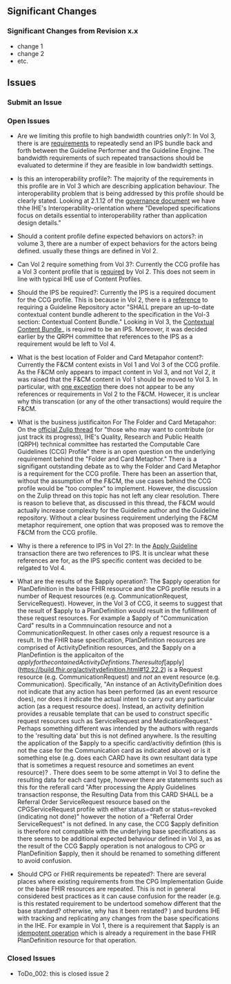 
## Significant Changes

### Significant Changes from Revision x.x

- change 1
- change 2
- etc.

## Issues

### Submit an Issue

### Open Issues

- Are we limiting this profile to high bandwidth countries only?: In Vol 3, there is are [requirements](https://build.fhir.org/ig/IHE/QRPH.CCG/CCG_v3_launch.html#transactional-content) to repeatedly send an IPS bundle back and forth between the Guideline Performer and the Guideline Engine.  The bandwidth requirements of such repeated transactions should be evaluated to determine if they are feasible in low bandwidth settings.

- Is this an interoperability profile?:  The majority of the requirements in this profile are in Vol 3 which are describing application behaviour.  The interoperability problem that is being addressed by this profile should be clearly stated.  Looking at 2.1.12 of the [governance document](https://www.ihe.net/wp-content/uploads/IHE-Intl-Governance-Amended_2024-10-10.pdf) we have thhe IHE's Interoperability-orientation where "Developed specifications focus on details essential to
interoperability rather than application design details."

- Should a content profile define expected behaviors on actors?: in volume 3, there are a number of expect behaviors for the actors being defined. usually these things are defined in Vol 2.
  
- Can Vol 2 require something from Vol 3?:  Currently the CCG profile has a Vol 3 content profile that is [required](https://build.fhir.org/ig/IHE/QRPH.CCG/CCG_v2_x4.html#expected-actions---initiator)  by Vol 2.   This does not seem in line with typical IHE use of Content Profiles.

- Should the IPS be required?:  Currently the IPS is a required document for the CCG profile.  This is because in Vol 2, there is a [reference](https://build.fhir.org/ig/IHE/QRPH.CCG/CCG_v2_x4.html#expected-actions---initiator) to requiring a Guideline Repository actor "SHALL prepare an up-to-date contextual content bundle adherent to the specification in the Vol-3 section: Contextual Content Bundle."  Looking in Vol 3, the [Contextual Content Bundle](https://build.fhir.org/ig/IHE/QRPH.CCG/CCG_v3_launch.html#contextual-content-data-in-bundle)_ is required to be an IPS.   Moreover, it was decided earlier by the QRPH committee that references to the IPS as a requirement would be left to Vol 4.

- What is the best location of Folder and Card Metapahor content?:  Currently the F&CM content exists in Vol 1 and Vol 3 of the CCG profile.  As the F&CM only appears to impact content in Vol 3, and not Vol 2, it was raised that the F&CM content in Vol 1 should be moved to Vol 3.  In particular, with [one exception](https://build.fhir.org/ig/IHE/QRPH.CCG/CCG_v2_x4.html#expected-actions---initiator) there does not appear to be any references or requirements in Vol 2 to the F&CM.   Howecer, it is unclear why this transcation (or any of the other transactions) would require the F&CM.  

- What is the business justificaiton For The Folder and Card Metapahor: On the [official Zulip thread](https://chat.fhir.org/#narrow/channel/179223-ihe/topic/IHE.20CCG.20Profile.20work.20stream/near/412254666) for "those who may want to contribute (or just track its progress), IHE's Quality, Research and Public Health (QRPH) technical committee has restarted the Computable Care Guidelines (CCG) Profile" there is an open question on the underlying requirement behind the "Folder and Card Metaphor."  There is a signifigant outstanding debate as to why the Folder and Card Metaphor is a requirement for the CCG profile.   There has been an assertion that, without the assumption of the F&CM, the use cases behind the CCG profile would be "too complex" to implement.  However, the discussion on the Zulip thread on this topic has not left any clear resolution.   There is reason to believe that, as discussed in this thread, the F&CM would actually increase complexity for the Guideline author and the Guideline repository.   Without a clear business requirement underlying the F&CM metaphor requirement, one option that was proposed was to remove the F&CM from the CCG profile.   
  
- Why is there a reference to IPS in Vol 2?:  In the [Apply Guideline](https://build.fhir.org/ig/IHE/QRPH.CCG/CCG_v2_x4.html) transaction there are two references to IPS.  It is unclear what these references are for, as the IPS specific content was decided to be relgated to Vol 4.

- What are the results of the $apply operation?: The $apply operation for PlanDefinition in the base FHIR resource and the CPG profile resuts in a number of Request resources (e.g. CommunicationRequest, ServiceRequest).  However, in the Vol 3 of CCG, it seems to suggest that the result of $apply to a PlanDefinition would result in the fufillment of these request resources. For example a $apply of "Communication Card" results in a Commnuincation resource and not a CommunicationRequest.  In other cases only a request resource is a result.  In the FHIR base specification, PlanDefinition reosurces are comprised of ActivityDefinition resources, and the $apply on a PlanDefintion is the applicaiton of the $apply for the contained ActivityDefintions.  The result of [$apply](https://build.fhir.org/activitydefinition.html#12.22.2) is a Request resource (e.g. CommunicationRequest) and *not* an event resource (e.g. Communication).  Specifically, "An instance of an ActivityDefinition does not indicate that any action has been performed (as an event resource does), nor does it indicate the actual intent to carry out any particular action (as a request resource does). Instead, an activity definition provides a reusable template that can be used to construct specific request resources such as ServiceRequest and MedicationRequest."   Perhaps something different was intended by the authors with regards to the 'resulting data' but this is not defined anywhere.  Is the resulting the application of the $apply to a specific card/activitiy defintion (this is not the case for the Communication card as indicated above) or is it something else (e.g. does each CARD have its own resultant data type that is sometimes a request resource and sometimes an event resource)?  .  There does seem to be some attempt in Vol 3 to define the resulting data for each card type, however there are statements such as this for the referall card "After processing the Apply Guidelines transaction response, the Resulting Data from this CARD SHALL be a Referral Order ServiceRequest resource based on the CPGServiceRequest profile with either status=draft or status=revoked (indicating not done)" however the notion of a "Referral Order ServiceRequest" is not defined.  In any case, the CCG $apply definition is therefore not compatible with the underlying base specifications as there seems to be additional expected behaviour defined in Vol 3, as as the result of the CCG $apply operation is not analogous to CPG or PlanDefinition $apply, then it should be renamed to something different to avoid confusion.   

- Should CPG or FHIR requirements be repeated?:  There are several places where existing requirements from the CPG Implementation Guide or the base FHIR resources are repeated.  This is not in general considered best practices as it can cause confusion for the reader (e.g. is this restated requirement to be undertood somehow different that the base standard? otherwise, why has it been restated? ) and burdens IHE with tracking and replicating any changes from the base specifications in the IHE.  For example in Vol 1, there is a requirement that $apply is an [idempotent operation](https://build.fhir.org/ig/IHE/QRPH.CCG/CCG_v1_over.html#folder-and-cards-metaphor) which is already a requirement in the base FHIR PlanDefinition resource for that operation.  


### Closed Issues

- ToDo_002: this is closed issue 2
